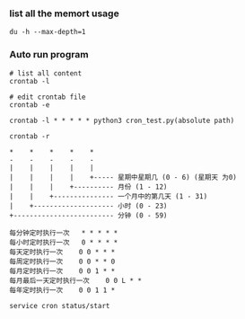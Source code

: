 ### list all the memort usage
    du -h --max-depth=1

### Auto run program
    # list all content
    crontab -l

    # edit crontab file
    crontab -e

    crontab -l * * * * * python3 cron_test.py(absolute path)

    crontab -r

    *    *    *    *    *
    -    -    -    -    -
    |    |    |    |    |
    |    |    |    |    +----- 星期中星期几 (0 - 6) (星期天 为0)
    |    |    |    +---------- 月份 (1 - 12)
    |    |    +--------------- 一个月中的第几天 (1 - 31)
    |    +-------------------- 小时 (0 - 23)
    +------------------------- 分钟 (0 - 59)

    每分钟定时执行一次	* * * * *
    每小时定时执行一次	0 * * * *
    每天定时执行一次	0 0 * * *
    每周定时执行一次	0 0 * * 0
    每月定时执行一次	0 0 1 * *
    每月最后一天定时执行一次	0 0 L * *
    每年定时执行一次	0 0 1 1 *

    service cron status/start

